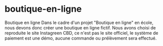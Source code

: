 # boutique-en-ligne
Boutique en ligne
Dans le cadre d'un projet "Boutique en ligne" en école, nous devons donc créer une boutique en ligne fictif.
Nous avons choisi de reproduite le site Instagreen CBD, ce n'est pas le site officiel, le système de paiement est une démo, aucune commande ou prélèvement sera effectué.
